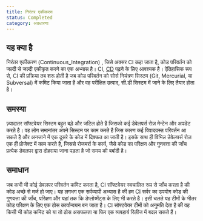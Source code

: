 ```yaml
---
title: निरंतर एकीकरण
status: Completed
category: अवधारणा
---
```


## यह क्या है 

निरंतर एकीकरण (Continuous_Integration) , जिसे  अक्सर CI कहा जाता है, कोड परिवर्तन को जल्दी से जल्दी एकीकृत करने का एक अभ्यास है। CI, [CD](/Continuous_Delivery/) पढ़ने के लिए आवश्यक है। ऐतिहासिक रूप से, CI की प्रक्रिया तब शरू होती है जब कोड परिवर्तन को सोर्स नियंत्रण सिस्टम (Git, Mercurial, या Subversal) में कमिट किया जाता है और वह परीक्षित उत्पाद, सी.डी सिस्टम में जाने के लिए तैयार होता है।

## समस्या

ज़्यादातर सॉफ्टवेयर सिस्टम बहुत बड़े और जटिल होते है जिसको कई डेवेलपर्स रोज़ मेन्टेन और अपडेट करते है। वह लोग समानांतर अपने सिस्टम पर काम करते है जिस कारण कई विवादग्रस्त परिवर्तन आ सकते है और अनजाने में एक दूसरे के कोड में दिक्कत आ जाती है। इसके साथ ही विभिन्न डेवेलपर्स रोज़ एक ही प्रोजेक्ट में काम करते है, जिससे रोजमर्रा के कार्य, जैसे कोड का परिक्षण और गुणवत्ता की जाँच प्रत्येक डेवलपर द्वारा दोहराया जाना पड़ता है जो समय की बर्बादी है।  

## समाधान 

जब कभी भी कोई डेवलपर परिवर्तन कमिट करता है, CI सॉफ्टवेयर स्वचालित रूप से जाँच करता है की कोड अच्छे से मर्ज हो जाए। यह लगभग एक सर्वव्यापी अभ्यास है की हम CI सर्वर का उपयोग कोड की गुणवत्ता की जाँच, परिक्षण और यहां तक ​​कि डेप्लोय्मेंट्स के लिए भी करते है। इसी चलते यह टीमों के भीतर कोड परिक्षण के लिए एक ठोस कार्यान्वयन बन जाता है। CI सॉफ्टवेयर टीमों को अनुमति देता है की वह किसी भी कोड कमिट को या तो ठोस असफलता या फिर एक व्यवहार्य रिलीज में बदल सकते हैं। 
